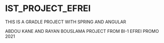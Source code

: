 # IST_PROJECT_EFREI

THIS IS A GRADLE PROJECT WITH SPRING AND ANGULAR

ABDOU KANE AND RAYAN BOUSLAMA PROJECT FROM BI-1 EFREI PROMO 2021
